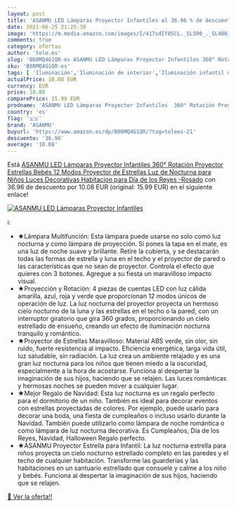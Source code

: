 ```yaml
---
layout: post
title: 'ASANMU LED Lámparas Proyector Infantiles al 36.96 % de descuento'
date: 2021-06-25 21:25:39
image: 'https://m.media-amazon.com/images/I/417sdIf85CL._SL500_._SL400_.jpg'
comments: true
category: ofertas
author: 'tole.es'
slug: 'B08MQ4G1QR-es ASANMU LED Lámparas Proyector Infantiles 360° Rotación...'
sku: 'B08MQ4G1QR-es'
tags: [ 'Iluminación','Iluminación de interior','Iluminación infantil nocturna','Lámparas e iluminación infantil','asanmu','bebés', ]
actualPrice: 10.08 EUR
currency: EUR
price: 10.08
comparePrice: 15.99 EUR
prodname: 'ASANMU LED Lámparas Proyector Infantiles  360° Rotación Proyector Estrellas Bebés 12 Modos Proyector de Estrellas Luz de Nocturna para Niños  Luces Decorativas Habitacion para Día de los Reyes -Rosado'
country: 'es'
flag: '🇪🇸'
brand: 'ASANMU'
buyurl: 'https://www.amazon.es/dp/B08MQ4G1QR/?tag=tolees-21'
descuento: '36.96'
average: '10.08'
---
```


Está [ASANMU LED Lámparas Proyector Infantiles  360° Rotación Proyector Estrellas Bebés 12 Modos Proyector de Estrellas Luz de Nocturna para Niños  Luces Decorativas Habitacion para Día de los Reyes -Rosado](https://www.amazon.es/dp/B08MQ4G1QR/?tag=tolees-21) con 36.96 de descuento por 10.08 EUR (original: 15.99 EUR) en el siguiente enlace!

[![ASANMU LED Lámparas Proyector Infantiles](https://m.media-amazon.com/images/I/417sdIf85CL._SL500_._SL400_.jpg)](https://www.amazon.es/dp/B08MQ4G1QR/?tag=tolees-21)

ℹ️:

- ★Lámpara Multifunción: Esta lámpara puede usarse no solo como luz nocturna y como lámpara de proyección. Si pones la tapa en el mate, es una luz de noche suave y brillante. Retire la cubierta, y se destacarán todas las formas de estrella y luna en el techo y el proyector de pared o las características que no sean de proyector. Controla el efecto que quieres con 3 botones. Agregue a su fiesta un maravilloso impacto visual.
- ★Proyección y Rotación: 4 piezas de cuentas LED con luz cálida amarilla, azul, roja y verde que proporcionan 12 modos únicos de operación de luz. La luz nocturna del proyector proyecta un hermoso cielo nocturno de la luna y las estrellas en el techo o la pared, con un interruptor giratorio que gira 360 grados, proporcionando un cielo estrellado de ensueño, creando un efecto de iluminación nocturna tranquilo y romántico.
- ★Proyector de Estrellas Maravilloso: Material ABS verde, sin olor, sin ruido, fuerte resistencia al impacto. Eficiencia energética, larga vida útil, luz saludable, sin radiación. La luz crea un ambiente relajado y es una gran luz nocturna para los niños que tienen miedo a la oscuridad, especialmente a la hora de acostarse. Funciona al despertar la imaginación de sus hijos, haciendo que se relajen. Las luces románticas y hermosas noches se pueden mover a cualquier lugar.
- ★Mejor Regalo de Navidad: Esta luz nocturna es un regalo perfecto para el dormitorio de un niño. También es ideal para decorar eventos con estrellas proyectadas de colores. Por ejemplo, puede usarlo para decorar una boda, una fiesta de cumpleaños o incluso usarlo durante la Navidad. También puede utilizarlo como lámpara de noche romántica o como lámpara de luz nocturna decorativa. Es Cumpleaños, Día de los Reyes, Navidad, Halloween Regalo perfecto.
- ★ASANMU Proyector Estrella para Infantil: La luz nocturna estrella para niños proyecta un cielo nocturno estrellado completo en las paredes y el techo de cualquier habitación. Transforme las guarderías y las habitaciones en un santuario estrellado que consuele y calme a los niño y bebés. Funciona al despertar la imaginación de sus hijos, haciendo que se relajen.

[🛒 Ver la oferta!!](https://www.amazon.es/dp/B08MQ4G1QR/?tag=tolees-21)
